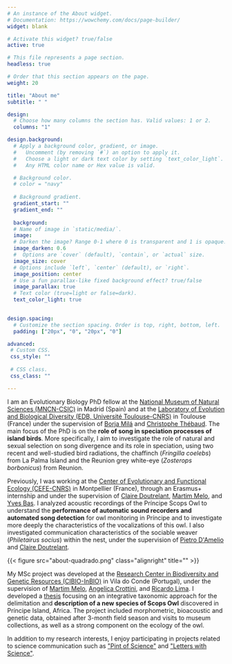 ```yaml
---
# An instance of the About widget.
# Documentation: https://wowchemy.com/docs/page-builder/
widget: blank

# Activate this widget? true/false
active: true

# This file represents a page section.
headless: true

# Order that this section appears on the page.
weight: 20

title: "About me"
subtitle: " "

design:
  # Choose how many columns the section has. Valid values: 1 or 2.
  columns: "1"

design.background:
  # Apply a background color, gradient, or image.
  #   Uncomment (by removing `#`) an option to apply it.
  #   Choose a light or dark text color by setting `text_color_light`.
  #   Any HTML color name or Hex value is valid.

  # Background color.
  # color = "navy"
  
  # Background gradient.
  gradient_start: ""
  gradient_end: ""
  
  background:
  # Name of image in `static/media/`.
  image:
  # Darken the image? Range 0-1 where 0 is transparent and 1 is opaque.
  image_darken: 0.6
  #  Options are `cover` (default), `contain`, or `actual` size.
  image_size: cover
  # Options include `left`, `center` (default), or `right`.
  image_position: center
  # Use a fun parallax-like fixed background effect? true/false
  image_parallax: true
  # Text color (true=light or false=dark).
  text_color_light: true
  

design.spacing:
  # Customize the section spacing. Order is top, right, bottom, left.
  padding: ["20px", "0", "20px", "0"]

advanced:
 # Custom CSS. 
 css_style: ""
 
 # CSS class.
 css_class: ""

---
```


I am an Evolutionary Biology PhD fellow at the [National Museum of Natural Sciences (MNCN-CSIC)](https://www.mncn.csic.es/es) in Madrid (Spain) and at the [Laboratory of Evolution and Biological Diversity (EDB, Université Toulouse-CNRS)](https://edb.cnrs.fr/) in Toulouse (France) under the supervision of [Borja Milá](https://borjamila.com/) and [Christophe Thébaud](https://thebaud.weebly.com/). The main focus of the PhD is on the **role of song in speciation processes of island birds**. More specifically, I aim to investigate the role of natural and sexual selection on song divergence and its role in speciation, using two recent and well-studied bird radiations, the chaffinch (<i>Fringilla coelebs</i>) from La Palma Island and the Reunion grey white-eye (<i>Zosterops borbonicus</i>) from Reunion. 

Previously, I was working at the [Center of Evolutionary and Functional Ecology (CEFE-CNRS)](https://www.cefe.cnrs.fr/fr/) in Montpellier (France), through an Erasmus+ internship and under the supervision of [Claire Doutrelant](https://www.cefe.cnrs.fr/fr/recherche/ee/esp/777-c/152-claire-doutrelant), [Martim Melo](https://cibio.up.pt/en/people/details/martim-melo/), and [Yves Bas](https://www.cefe.cnrs.fr/fr/recherche/bc/dpb/865-pdoc/2827-yves-bas). I analyzed acoustic recordings of the Príncipe Scops Owl to understand the **performance of automatic sound recorders and automated song detection** for owl monitoring in Príncipe and to investigate more deeply the characteristics of the vocalizations of this owl. I also investigated communication characteristics of the sociable weaver (<i>Philetairus socius</i>) within the nest, under the supervision of [Pietro D'Amelio](https://www.researchgate.net/profile/Pietro-Damelio) and [Claire Doutrelant](https://www.cefe.cnrs.fr/fr/recherche/ee/esp/777-c/152-claire-doutrelant).

{{< figure src="about-quadrado.png" class="alignright" title="" >}}

My MSc project was developed at the [Research Center in Biodiversity and Genetic Resources (CIBIO-InBIO)](https://cibio.up.pt/) in Vila do Conde (Portugal), under the supervision of [Martim Melo](https://cibio.up.pt/en/people/details/martim-melo/), [Angelica Crottini](https://cibio.up.pt/en/people/details/angelica-crottini/), and [Ricardo Lima](https://sites.google.com/site/rfdelimasite/home). I developed a [thesis](https://hdl.handle.net/10216/124021) focusing on an integrative taxonomic approach for the delimitation and **description of a new species of Scops Owl** discovered in Príncipe Island, Africa. The project included morphometric, bioacoustic and genetic data, obtained after 3-month field season and visits to museum collections, as well as a strong component on the ecology of the owl.

In addition to my research interests, I enjoy participating in projects related to science communication such as ["Pint of Science"](https://pintofsciencept.wixsite.com/2020) and ["Letters with Science"](https://en.cartascomciencia.org/).


